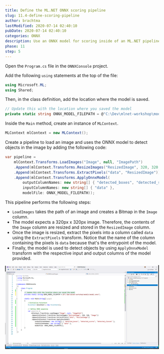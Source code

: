 ```yaml
---
title: Define the ML.NET ONNX scoring pipeline
slug: 11.4-define-scoring-pipeline
author: brachtma
lastModified: 2020-07-14 02:40:10
pubDate: 2020-07-14 02:40:10
categories: ONNX
description: Use an ONNX model for scoring inside of an ML.NET pipeline.
phase: 11
step: 5
---
```


Open the `Program.cs` file in the `ONNXConsole` project.

Add the following `using` statements at the top of the file:

```csharp
using Microsoft.ML;
using Shared;
```

Then, in the class definition, add the location where the model is saved.

```csharp
// Update this with the location where you saved the model
private static string ONNX_MODEL_FILEPATH = @"C:\Dev\mlnet-workshop\models\model.onnx";
```

Inside the `Main` method, create an instance of `MLContext`.

```csharp
MLContext mlContext = new MLContext();
```

Create a pipeline to load an image and uses the ONNX model to detect objects in the image by adding the following code:

```csharp
var pipeline =
    mlContext.Transforms.LoadImages("Image", null, "ImagePath")
    .Append(mlContext.Transforms.ResizeImages("ResizedImage", 320, 320, "Image"))
    .Append(mlContext.Transforms.ExtractPixels("data", "ResizedImage"))
    .Append(mlContext.Transforms.ApplyOnnxModel(
        outputColumnNames: new string[] { "detected_boxes", "detected_scores", "detected_classes" },
        inputColumnNames: new string[] { "data" },
        modelFile: ONNX_MODEL_FILEPATH));
```

This pipeline performs the following steps:

- `LoadImages` takes the path of an image and creates a Bitmap in the `Image` column.
- The model expects a 320px x 320px image. Therefore, the contents of the `Image` column are resized and stored in the `ResizedImage` column.
- Once the image is resized, extract the pixels into a column called `data` using the `ExtractPixels` transform. Notice that the name of the column containing the pixels is `data` because that's the entrypoint of the model.
- Finally, the model is used to detect objects by using `ApplyOnnxModel` transform with the respective input and output columns of the model provided.

![Define ONNX object detection pipeline](./media/define-scoring-pipeline.png)